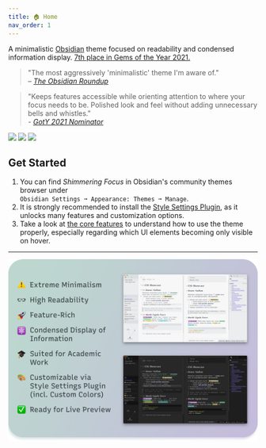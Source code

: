 ```yaml
---
title: 🏠 Home
nav_order: 1
---
```


A minimalistic [Obsidian](https://obsidian.md/) theme focused on readability and condensed information display. [7th place in Gems of the Year 2021.](https://obsidian.md/goty2021)

> "The most aggressively 'minimalistic' theme I'm aware of."  
> *– [The Obsidian Roundup](https://www.obsidianroundup.org/2022-01-29/)*

> "Keeps features accessible while orienting attention to where your focus needs to be. Polished look and feel without adding unnecessary bells and whistles."  
> *- [GotY 2021 Nominator](https://forum.obsidian.md/t/obsidian-gems-of-the-year-2021-nomination-themes/28225/2?u=pseudometa)*

![](https://img.shields.io/badge/downloads-24975-6E4E9B?style=plastic) ![](https://img.shields.io/github/last-commit/chrisgrieser/shimmering-focus?style=plastic) [![](https://img.shields.io/badge/changelog-click%20here-FFE800?style=plastic)](https://chrisgrieser.github.io/shimmering-focus/changelog/)

## Get Started
1. You can find *Shimmering Focus* in Obsidian's community themes browser under  
`Obsidian Settings ➞ Appearance: Themes ➞ Manage`.
2. It is strongly recommended to install the [Style Settings Plugin](https://obsidian.md/plugins?id=obsidian-style-settings), as it unlocks many features and customization options.
3. Take a look at [the core features](core-features#hidingshowing-ui-elements) to understand how to use the theme properly, especially regarding which UI elements becoming only visible on hover.

---

![Promo Screenshot](images/Promo%20Screenshot/promo-screenshot.png)
